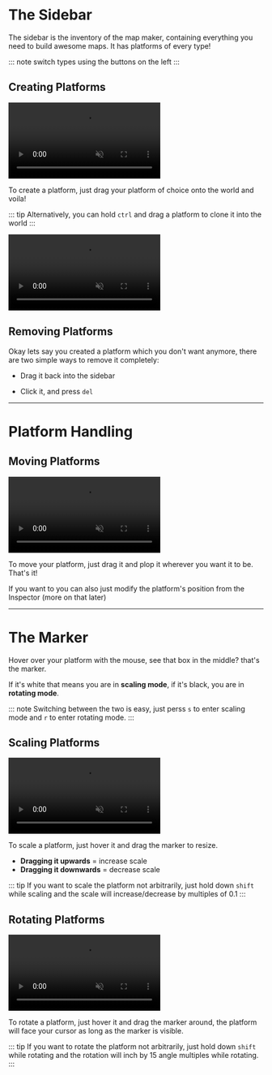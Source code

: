 # The Sidebar

The sidebar is the inventory of the map maker, containing everything you need to build awesome maps.
It has platforms of every type! 

::: note switch types using the buttons on the left :::



## Creating Platforms

<video autoplay loop muted playsinline>
  <source src="./gifs/create.mp4" type="video/mp4">
  Your browser does not support the video tag.
</video>

To create a platform, just drag your platform of choice onto the world and voila!

::: tip
Alternatively, you can hold `ctrl` and drag a platform to clone it into the world
:::

<video autoplay loop muted playsinline>
  <source src="./gifs/clone.mp4" type="video/mp4">
  Your browser does not support the video tag.
</video>

## Removing Platforms

Okay lets say you created a platform which you don't want anymore, there are two simple ways to remove it completely:

* Drag it back into the sidebar

* Click it, and press `del`


---


# Platform Handling

## Moving Platforms

<video autoplay loop muted playsinline>
  <source src="./gifs/drag.mp4" type="video/mp4">
  Your browser does not support the video tag.
</video>

To move your platform, just drag it and plop it wherever you want it to be. That's it!

If you want to you can also just modify the platform's position from the Inspector (more on that later)


---


# The Marker

Hover over your platform with the mouse, see that box in the middle? that's the marker.

If it's white that means you are in **scaling mode**,
if it's black, you are in **rotating mode**.

::: note Switching between the two is easy, just perss `s` to enter scaling mode and `r` to enter rotating mode. :::

## Scaling Platforms

<video autoplay loop muted playsinline>
  <source src="./gifs/scale.mp4" type="video/mp4">
  Your browser does not support the video tag.
</video>

To scale a platform, just hover it and drag the marker to resize.
* **Dragging it upwards** = increase scale
* **Dragging it downwards** = decrease scale

::: tip
If you want to scale the platform not arbitrarily, just hold down `shift` while scaling and the scale will increase/decrease by multiples of 0.1
:::

## Rotating Platforms

<video autoplay loop muted playsinline>
  <source src="./gifs/rotate.mp4" type="video/mp4">
  Your browser does not support the video tag.
</video>

To rotate a platform, just hover it and drag the marker around, the platform will face your cursor as long as the marker is visible.

::: tip
If you want to rotate the platform not arbitrarily, just hold down `shift` while rotating and the rotation will inch by 15 angle multiples while rotating.
:::
